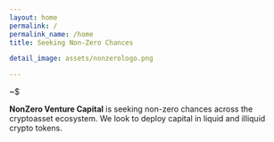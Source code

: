 ```yaml
---
layout: home
permalink: /
permalink_name: /home
title: Seeking Non-Zero Chances

detail_image: assets/nonzerologo.png

---
```


~$ 

**NonZero Venture Capital** is seeking non-zero chances across the cryptoasset ecosystem. We look to deploy capital in liquid and illiquid crypto tokens.

